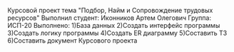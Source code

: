 Курсовой проект тема "Подбор, Найм и Сопровождение трудовых ресурсов"
Выполнил студент: Иконников Артем Олегович
Группа: ИСП-20
Выполнено:
1)База данных
2)Создать интерфейс программы
3)Создать логику программы
4)Создать ER диаграмму
5)Составить ТЗ
6)Составить документ Курсового проекта